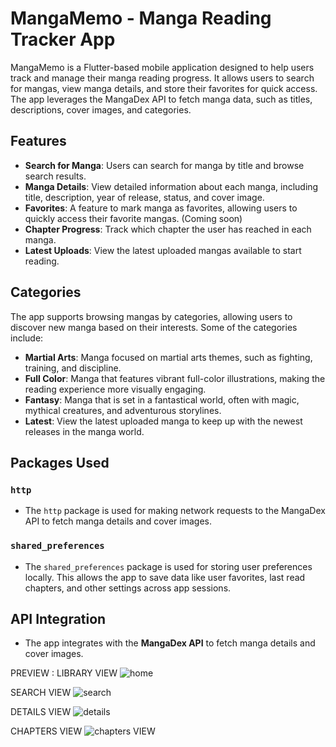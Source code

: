 # MangaMemo - Manga Reading Tracker App

MangaMemo is a Flutter-based mobile application designed to help users track and manage their manga reading progress. It allows users to search for mangas, view manga details, and store their favorites for quick access. The app leverages the MangaDex API to fetch manga data, such as titles, descriptions, cover images, and categories.

## Features
- **Search for Manga**: Users can search for manga by title and browse search results.
- **Manga Details**: View detailed information about each manga, including title, description, year of release, status, and cover image.
- **Favorites**: A feature to mark manga as favorites, allowing users to quickly access their favorite mangas. (Coming soon)
- **Chapter Progress**: Track which chapter the user has reached in each manga.
- **Latest Uploads**: View the latest uploaded mangas available to start reading.
  
## Categories
The app supports browsing mangas by categories, allowing users to discover new manga based on their interests. Some of the categories include:
- **Martial Arts**: Manga focused on martial arts themes, such as fighting, training, and discipline.
- **Full Color**: Manga that features vibrant full-color illustrations, making the reading experience more visually engaging.
- **Fantasy**: Manga that is set in a fantastical world, often with magic, mythical creatures, and adventurous storylines.
- **Latest**: View the latest uploaded manga to keep up with the newest releases in the manga world.

## Packages Used

### `http`
- The `http` package is used for making network requests to the MangaDex API to fetch manga details and cover images.

### `shared_preferences`
- The `shared_preferences` package is used for storing user preferences locally. This allows the app to save data like user favorites, last read chapters, and other settings across app sessions.

## API Integration
- The app integrates with the **MangaDex API** to fetch manga details and cover images.

PREVIEW :
LIBRARY VIEW
![home](https://github.com/user-attachments/assets/6d578786-4dfa-4fa9-be16-6d4d4944be02)

SEARCH VIEW
![search](https://github.com/user-attachments/assets/f12c29d6-abf5-4f4e-93d8-9d4fd9bf0bb1)

DETAILS VIEW 
![details](https://github.com/user-attachments/assets/4d9f5d7c-b6df-46df-878c-bfa2eb49b1ec)

CHAPTERS VIEW
![chapters](https://github.com/user-attachments/assets/733e78bd-c204-42c8-a4b7-7a39f638a272)
 VIEW



